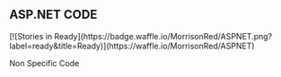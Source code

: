 <h2>ASP.NET CODE</h2>
[![Stories in Ready](https://badge.waffle.io/MorrisonRed/ASPNET.png?label=ready&title=Ready)](https://waffle.io/MorrisonRed/ASPNET)
<p>
Non Specific Code
</p>


